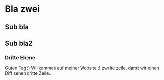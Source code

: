 # Bla zwei

## Sub bla

## Sub bla2

### Dritte Ebene

Guten Tag :) Willkommen auf meiner Website :) 
zweite zeile, damit wir einen Diff sehen 
dritte Zeile... 

